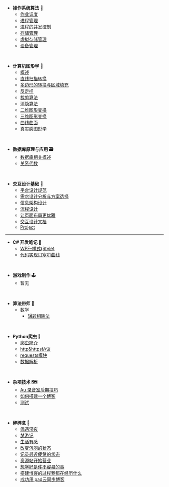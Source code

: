 - **操作系统算法 💾**
  - [作业调度](/zh-cn/operatingSystem/1.作业调度.md)
  - [进程管理](/zh-cn/operatingSystem/2.进程管理.md)
  - [进程的并发控制](/zh-cn/operatingSystem/3.进程的并发控制.md)
  - [存储管理](/zh-cn/operatingSystem/4.存储管理.md)
  - [虚拟存储管理](/zh-cn/operatingSystem/5.虚拟存储管理.md)
  - [设备管理](/zh-cn/operatingSystem/6.设备管理.md)

<br/>

- **计算机图形学 🔗**
  - [概述](/zh-cn/graphics/1.README.md)
  - [直线扫描转换](/zh-cn/graphics/2.直线扫描转换.md)
  - [多边形的转换与区域填充](/zh-cn/graphics/3.多边形的扫描转换与区域填充.md)
  - [反走样](/zh-cn/graphics/4.反走样.md)
  - [裁剪算法](/zh-cn/graphics/5.裁剪算法.md)
  - [消隐算法](/zh-cn/graphics/6.消隐算法.md)
  - [二维图形变换](/zh-cn/graphics/7.二维图形变换.md)
  - [三维图形变换](/zh-cn/graphics/8.三维图形变换.md)
  - [曲线曲面](/zh-cn/graphics/9.曲线曲面.md)
  - [真实感图形学](/zh-cn/graphics/10.真实感图形学.md)

<br/>

- **数据库原理与应用 🗃**
  - [数据库相关概述](/zh-cn/dataBase/1.README.md)
  - [关系代数](/zh-cn/dataBase/4.关系代数.md)

<br/>

- **交互设计基础 🧨**
  - [平台设计规范](/zh-cn/interactionDesign/1.平台设计规范.md)
  - [需求设计分析与方案选择](/zh-cn/interactionDesign/2.需求设计分析与方案选择.md)
  - [信息架构设计](/zh-cn/interactionDesign/3.信息架构.md)
  - [流程设计](/zh-cn/interactionDesign/4.流程设计.md)
  - [让页面布局更优雅](/zh-cn/interactionDesign/5.让页面布局更优雅.md)
  - [交互设计文档](/zh-cn/interactionDesign/6.交互设计文档.md)
  - [Project](/zh-cn/interactionDesign/为美团App设计社区拼单功能.md)

------

- **C# 开发笔记 👴**
  - [WPF-样式(Style)](/zh-cn/CSharp/WPF_Style.md)
  - [代码实现贝塞尔曲线](/zh-cn/CSharp/Besier.md)

<br/>

- **游戏制作 🕹**
  - 暂无

<br/>

- **算法带师 🔑**
  - 数学
    - [辗转相除法](/zh-cn/Algorithm/math/辗转相除法)

<br/>

- **Python爬虫 🐾**
  - [爬虫简介](/zh-cn/pythonBot/1.README.md) 
  - [http&https协议](/zh-cn/pythonBot/2.http&https协议.md)
  - [requests模块](/zh-cn/pythonBot/3.request.md)
  - [数据解析](/zh-cn/pythonBot/4.数据解析.md)

<br/>

- **杂项技术 🗺**
  - [Au 录音室后期技巧](/zh-cn/tech/audition.md)
  - [如何搭建一个博客](/zh-cn/tech/如何搭建一个博客.md)
  - [测试](/zh-cn/tech/test.md)

<br/>

- **碎碎念 🤣**
  - [偶遇深夜](/zh-cn/chat/2020.5.5深夜.md)
  - [梦游记](/zh-cn/chat/梦游记.md)
  - [生活有感](/zh-cn/chat/生活有感.md)
  - [改变沉闷的状态](/zh-cn/chat/改变沉闷的状态.md)
  - [记录最近疲惫的状态](/zh-cn/chat/记录最近疲惫的状态.md)
  - [资源站开始营业](/zh-cn/chat/资源站开始营业.md)
  - [想学好是件不容易的事](/zh-cn/chat/想学好是件不容易的事.md) 
  - [搭建博客的过程我都在经历什么](/zh-cn/chat/搭建博客的过程我都在经历什么.md)
  - [成功用ipad云同步博客](/zh-cn/chat/ipad云同步测试.md)

<br/>
